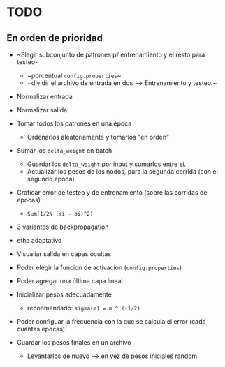 # TODO
## En orden de prioridad

* ~Elegir subconjunto de patrones p/ entrenamiento y el resto para testeo~
  * ~porcentual `config.properties`~
  * ~dividir el archivo de entrada en dos --> Entrenamiento y testeo.~

* Normalizar entrada
* Normalizar salida

* Tomar todos los patrones en una época
  * Ordenarlos aleatoriamente y tomarlos "en orden"

* Sumar los `delta_weight` en batch
  * Guardar los `delta_weight` por input y sumarlos entre si.
  * Actualizar los pesos de los nodos, para la segunda corrida (con el segundo epoca)

* Graficar error de testeo y de entrenamiento (sobre las corridas de epocas)
  * `Sum(1/2N (si - oi)^2)`

* 3 variantes de backpropagation
* etha adaptativo

* Visualiar salida en capas ocultas
* Poder elegir la funcion de activacion (`config.properties`)
* Poder agregar una última capa lineal

* Inicializar pesos adecuadamente
  *  reconmendado: `sigma(m) = m ^ (-1/2)`

* Poder configuar la frecuencia con la que se calcula el error (cada cuantas epocas)

* Guardar los pesos finales en un archivo
  * Levantarlos de nuevo --> en vez de pesos iniciales random
